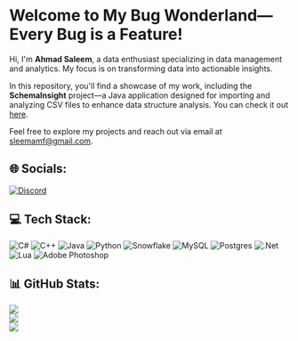 # Welcome to My Bug Wonderland—Every Bug is a Feature!

Hi, I'm **Ahmad Saleem**, a data enthusiast specializing in data management and analytics. My focus is on transforming data into actionable insights.

In this repository, you'll find a showcase of my work, including the **SchemaInsight** project—a Java application designed for importing and analyzing CSV files to enhance data structure analysis. You can check it out [here](https://github.com/ahmadmsaleem/SchemaInsght).

Feel free to explore my projects and reach out via email at [sleemamf@gmail.com](sleemamf@gmail.com).

## 🌐 Socials:
[![Discord](https://img.shields.io/badge/Discord-%237289DA.svg?logo=discord&logoColor=white)](https://discord.gg/https://discord.com/users/670375448508629012) 

## 💻 Tech Stack:
![C#](https://img.shields.io/badge/c%23-%23239120.svg?style=for-the-badge&logo=csharp&logoColor=white) ![C++](https://img.shields.io/badge/c++-%2300599C.svg?style=for-the-badge&logo=c%2B%2B&logoColor=white) ![Java](https://img.shields.io/badge/java-%23ED8B00.svg?style=for-the-badge&logo=openjdk&logoColor=white) ![Python](https://img.shields.io/badge/python-3670A0?style=for-the-badge&logo=python&logoColor=ffdd54) ![Snowflake](https://img.shields.io/badge/snowflake-%2329B5E8.svg?style=for-the-badge&logo=snowflake&logoColor=white) ![MySQL](https://img.shields.io/badge/mysql-4479A1.svg?style=for-the-badge&logo=mysql&logoColor=white) ![Postgres](https://img.shields.io/badge/postgres-%23316192.svg?style=for-the-badge&logo=postgresql&logoColor=white) ![.Net](https://img.shields.io/badge/.NET-5C2D91?style=for-the-badge&logo=.net&logoColor=white) ![Lua](https://img.shields.io/badge/lua-%232C2D72.svg?style=for-the-badge&logo=lua&logoColor=white) ![Adobe Photoshop](https://img.shields.io/badge/adobe%20photoshop-%2331A8FF.svg?style=for-the-badge&logo=adobe%20photoshop&logoColor=white)

## 📊 GitHub Stats:
![](https://github-readme-stats.vercel.app/api?username=ahmadmsaleem&theme=ocean_dark&hide_border=false&include_all_commits=true&count_private=true)<br/>
![](https://github-readme-streak-stats.herokuapp.com/?user=ahmadmsaleem&theme=ocean_dark&hide_border=false)<br/>
![](https://github-readme-stats.vercel.app/api/top-langs/?username=ahmadmsaleem&theme=ocean_dark&hide_border=false&include_all_commits=true&count_private=true&layout=compact)

